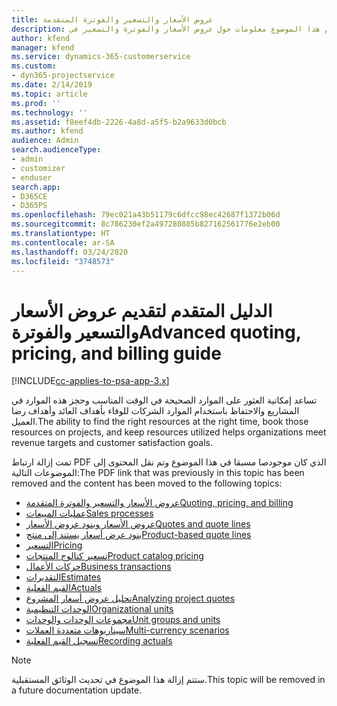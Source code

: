 ```yaml
---
title: عروض الأسعار والتسعير والفوترة المتقدمة
description: يقدم هذا الموضوع معلومات حول عروض الأسعار والفوترة والتسعير في Project Service Automation.
author: kfend
manager: kfend
ms.service: dynamics-365-customerservice
ms.custom:
- dyn365-projectservice
ms.date: 2/14/2019
ms.topic: article
ms.prod: ''
ms.technology: ''
ms.assetid: f8eef4db-2226-4a8d-a5f5-b2a9633d0bcb
ms.author: kfend
audience: Admin
search.audienceType:
- admin
- customizer
- enduser
search.app:
- D365CE
- D365PS
ms.openlocfilehash: 79ec021a43b51179c6dfcc98ec42687f1372b06d
ms.sourcegitcommit: 8c786230ef2a497280885b827162561776e2eb00
ms.translationtype: HT
ms.contentlocale: ar-SA
ms.lasthandoff: 03/24/2020
ms.locfileid: "3748573"
---
```

# <a name="advanced-quoting-pricing-and-billing-guide"></a><span data-ttu-id="d90f1-103">الدليل المتقدم لتقديم عروض الأسعار والتسعير والفوترة</span><span class="sxs-lookup"><span data-stu-id="d90f1-103">Advanced quoting, pricing, and billing guide</span></span>

[!INCLUDE[cc-applies-to-psa-app-3.x](../../includes/cc-applies-to-psa-app-3x.md)]

<span data-ttu-id="d90f1-104">تساعد إمكانية العثور على الموارد الصحيحة في الوقت المناسب وحجز هذه الموارد في المشاريع والاحتفاظ باستخدام الموارد الشركات للوفاء بأهداف العائد وأهداف رضا العميل.</span><span class="sxs-lookup"><span data-stu-id="d90f1-104">The ability to find the right resources at the right time, book those resources on projects, and keep resources utilized helps organizations meet revenue targets and customer satisfaction goals.</span></span> 

<span data-ttu-id="d90f1-105">تمت إزالة ارتباط PDF الذي كان موجودصا مسبقا في هذا الموضوع وتم نقل المحتوى إلى الموضوعات التالية:</span><span class="sxs-lookup"><span data-stu-id="d90f1-105">The PDF link that was previously in this topic has been removed and the content has been moved to the following topics:</span></span>

- [<span data-ttu-id="d90f1-106">عروض الأسعار والتسعير والفوترة المتقدمة</span><span class="sxs-lookup"><span data-stu-id="d90f1-106">Quoting, pricing, and billing</span></span>](../quote-bill-price.md)
- [<span data-ttu-id="d90f1-107">عمليات المبيعات</span><span class="sxs-lookup"><span data-stu-id="d90f1-107">Sales processes</span></span>](../basic-sales-process.md)
- [<span data-ttu-id="d90f1-108">عروض الأسعار وبنود عروض الأسعار</span><span class="sxs-lookup"><span data-stu-id="d90f1-108">Quotes and quote lines</span></span>](../basic-quote-lines.md)
- [<span data-ttu-id="d90f1-109">بنود عرض أسعار يستند إلى منتج</span><span class="sxs-lookup"><span data-stu-id="d90f1-109">Product-based quote lines</span></span>](../product-based-quote-lines.md)
- [<span data-ttu-id="d90f1-110">التسعير</span><span class="sxs-lookup"><span data-stu-id="d90f1-110">Pricing</span></span>](../basic-pricing.md)
- [<span data-ttu-id="d90f1-111">تسعير كتالوج المنتجات</span><span class="sxs-lookup"><span data-stu-id="d90f1-111">Product catalog pricing</span></span>](../product-catalog-pricing.md)
- [<span data-ttu-id="d90f1-112">حركات الأعمال</span><span class="sxs-lookup"><span data-stu-id="d90f1-112">Business transactions</span></span>](../basic-business-transactions.md)
- [<span data-ttu-id="d90f1-113">التقديرات</span><span class="sxs-lookup"><span data-stu-id="d90f1-113">Estimates</span></span>](../estimates.md)
- [<span data-ttu-id="d90f1-114">القيم الفعلية</span><span class="sxs-lookup"><span data-stu-id="d90f1-114">Actuals</span></span>](../actuals.md)
- [<span data-ttu-id="d90f1-115">تحليل عروض أسعار المشروع</span><span class="sxs-lookup"><span data-stu-id="d90f1-115">Analyzing project quotes</span></span>](../basic-analyzing-quotes.md)
- [<span data-ttu-id="d90f1-116">الوحدات التنظيمية</span><span class="sxs-lookup"><span data-stu-id="d90f1-116">Organizational units</span></span>](../advanced-organizational.md)
- [<span data-ttu-id="d90f1-117">مجموعات الوحدات والوحدات</span><span class="sxs-lookup"><span data-stu-id="d90f1-117">Unit groups and units</span></span>](../advanced-units.md)
- [<span data-ttu-id="d90f1-118">سيناريوهات متعددة العملات</span><span class="sxs-lookup"><span data-stu-id="d90f1-118">Multi-currency scenarios</span></span>](../advanced-currency.md)
- [<span data-ttu-id="d90f1-119">تسجيل القيم الفعلية</span><span class="sxs-lookup"><span data-stu-id="d90f1-119">Recording actuals</span></span>](../advanced-actuals.md)

> [!NOTE]
> <span data-ttu-id="d90f1-120">ستتم إزالة هذا الموضوع في تحديث الوثائق المستقبلية.</span><span class="sxs-lookup"><span data-stu-id="d90f1-120">This topic will be removed in a future documentation update.</span></span> 
